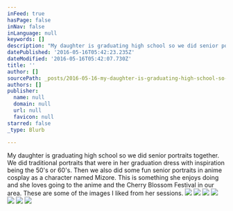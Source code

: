 ```yaml
---
inFeed: true
hasPage: false
inNav: false
inLanguage: null
keywords: []
description: "My daughter is graduating high school so we did senior portraits together. We did traditional portraits that were in her graduation dress with inspiration being the 50's or 60's. Then we also did some fun senior portraits in anime cosplay as a character named Mizore. This is something she enjoys doing and she loves going to the anime and the Cherry Blossom Festival in our area. These are some of the images I liked from her sessions."
datePublished: '2016-05-16T05:42:23.235Z'
dateModified: '2016-05-16T05:42:07.730Z'
title: ''
author: []
sourcePath: _posts/2016-05-16-my-daughter-is-graduating-high-school-so-we-did-senior-portr.md
authors: []
publisher:
  name: null
  domain: null
  url: null
  favicon: null
starred: false
_type: Blurb

---
```

My daughter is graduating high school so we did senior portraits together. We did traditional portraits that were in her graduation dress with inspiration being the 50's or 60's. Then we also did some fun senior portraits in anime cosplay as a character named Mizore. This is something she enjoys doing and she loves going to the anime and the Cherry Blossom Festival in our area. These are some of the images I liked from her sessions.
![](https://the-grid-user-content.s3-us-west-2.amazonaws.com/264f4a84-a12e-4481-851c-95688bd59007.jpg)
![](https://the-grid-user-content.s3-us-west-2.amazonaws.com/d6d3f011-1ffa-4255-85dc-078bd3becdec.jpg)
![](https://the-grid-user-content.s3-us-west-2.amazonaws.com/7cfe9d31-2ded-4036-a372-ac8d319236a3.jpg)
![](https://the-grid-user-content.s3-us-west-2.amazonaws.com/7fed916e-afcf-40bf-a393-cedad1da460b.jpg)
![](https://the-grid-user-content.s3-us-west-2.amazonaws.com/d7639f9c-01ce-4f34-90d0-544aaeff102e.jpg)
![](https://the-grid-user-content.s3-us-west-2.amazonaws.com/b5282c9f-4c74-43be-bd61-23c196c15103.jpg)
![](https://the-grid-user-content.s3-us-west-2.amazonaws.com/3fc51aa6-f51d-44cb-a65a-feb38e169885.jpg)